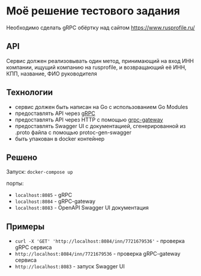 # Моё решение тестового задания

Необходимо сделать gRPC обёртку над сайтом https://www.rusprofile.ru/

## API

Сервис должен реализовывать один метод, принимающий на вход ИНН компании, ищущий компанию на rusprofile, и возвращающий её ИНН, КПП, название, ФИО руководителя

## Технологии

* сервис должен быть написан на Go с использованием Go Modules
* предоставлять API через [gRPC](https://grpc.io/docs/languages/go/quickstart/)
* предоставлять API через HTTP с помощью [grpc-gateway](https://github.com/grpc-ecosystem/grpc-gateway)
* предоставлять Swagger UI с документацией, сгенерированной из .proto файла с помощью protoc-gen-swagger
* быть упакован в docker контейнер

## Решено
Запуск: `docker-compose up`

порты:
* `localhost:8085` - gRPC
* `localhost:8084` - gRPC-gateway 
* `localhost:8083` - OpenAPI Swagger UI документация

## Примеры
* `curl -X 'GET' 'http://localhost:8084/inn/7721679536'` - проверка gRPC сервиса
* `http://localhost:8084/inn/7721679536`  - проверка gRPC-gateway сервиса
* `http://localhost:8083` - запуск Swagger UI
